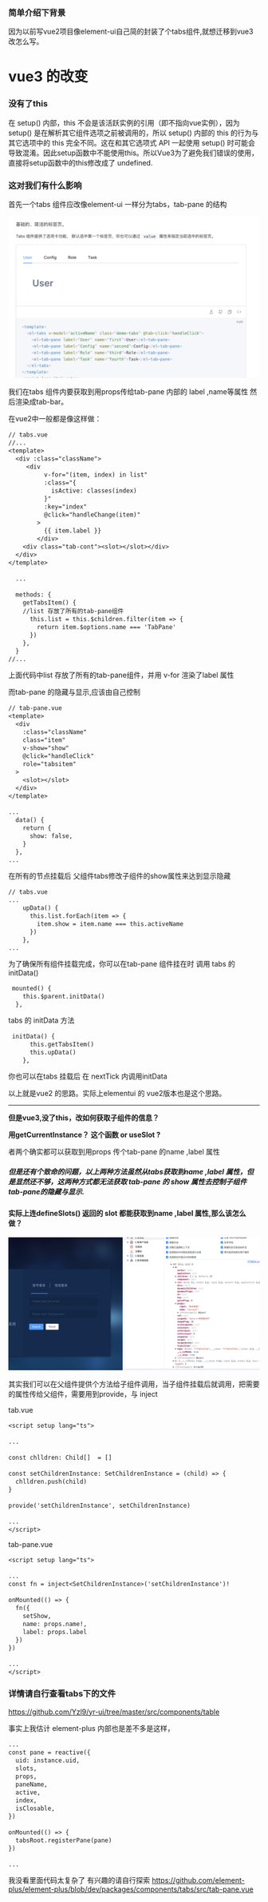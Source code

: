 ### 简单介绍下背景

因为以前写vue2项目像element-ui自己简的封装了个tabs组件,就想迁移到vue3 改怎么写。

# vue3 的改变

### 没有了this

在 setup() 内部，this 不会是该活跃实例的引用（即不指向vue实例），因为 setup() 是在解析其它组件选项之前被调用的，所以 setup() 内部的 this 的行为与其它选项中的 this 完全不同。这在和其它选项式 API 一起使用 setup() 时可能会导致混淆。因此setup函数中不能使用this。所以Vue3为了避免我们错误的使用，直接将setup函数中的this修改成了 undefined.

### 这对我们有什么影响

首先一个tabs 组件应改像element-ui 一样分为tabs，tab-pane 的结构

![截屏2023-12-20 15.17.40.png](./src/assets/img/截屏2023-12-20%2015.17.40.png)

我们在tabs 组件内要获取到用props传给tab-pane 内部的 label ,name等属性 然后渲染成tab-bar。

在vue2中一般都是像这样做：

```
// tabs.vue
//...
<template>
  <div :class="className">
     <div
          v-for="(item, index) in list"
          :class="{
            isActive: classes(index)
          }"
          :key="index"
          @click="handleChange(item)"
        >
          {{ item.label }}
        </div>
    <div class="tab-cont"><slot></slot></div>
  </div>
</template>

  ...

  methods: {
    getTabsItem() {
    //list 存放了所有的tab-pane组件
      this.list = this.$children.filter(item => {
        return item.$options.name === 'TabPane'
      })
    },
  }
//...
```

上面代码中list 存放了所有的tab-pane组件，并用 v-for 渲染了label 属性

而tab-pane 的隐藏与显示,应该由自己控制

```
// tab-pane.vue
<template>
  <div
    :class="className"
    class="item"
    v-show="show"
    @click="handleClick"
    role="tabsitem"
  >
    <slot></slot>
  </div>
</template>

...
  data() {
    return {
      show: false,
    }
  },
...
```

在所有的节点挂载后 父组件tabs修改子组件的show属性来达到显示隐藏

```
// tabs.vue
...
    upData() {
      this.list.forEach(item => {
        item.show = item.name === this.activeName
      })
    },
...
```

为了确保所有组件挂载完成，你可以在tab-pane 组件挂在时 调用 tabs 的 initData()

```
 mounted() {
    this.$parent.initData()
  },
```

tabs 的 initData 方法

```
 initData() {
      this.getTabsItem()
      this.upData()
    },
```

你也可以在tabs 挂载后 在 nextTick 内调用initData

以上就是vue2 的思路。实际上elementui 的 vue2版本也是这个思路。

---

**但是vue3,没了this，改如何获取子组件的信息？**

**用getCurrentInstance？ 这个函数 or useSlot ?**

者两个确实都可以获取到用props 传个tab-pane 的name ,label 属性

##### 但是还有个致命的问题，以上两种方法虽然从tabs获取到name ,label 属性，但是显然还不够，这两种方式都无法获取 tab-pane 的 show 属性去控制子组件tab-pane的隐藏与显示.

#### 实际上连defineSlots() 返回的 slot 都能获取到name ,label 属性,那么该怎么做？

![截屏2023-12-20 16.25.21.png](./src/assets/img/截屏2023-12-20%2016.25.21.png)

其实我们可以在父组件提供个方法给子组件调用，当子组件挂载后就调用，把需要的属性传给父组件，需要用到provide，与 inject

tab.vue

```
<script setup lang="ts">

...

const chlldren: Child[]  = []

const setChildrenInstance: SetChildrenInstance = (child) => {
  chlldren.push(child)
}

provide('setChildrenInstance', setChildrenInstance)

...
</script>
```

tab-pane.vue

```
<script setup lang="ts">

...
const fn = inject<SetChildrenInstance>('setChildrenInstance')!

onMounted(() => {
  fn({
    setShow,
    name: props.name!,
    label: props.label
  })
})

...
</script>
```

### 详情请自行查看tabs下的文件

https://github.com/Yzl9/yr-ui/tree/master/src/components/table



事实上我估计 element-plus 内部也是差不多是这样，

```
...
const pane = reactive({
  uid: instance.uid,
  slots,
  props,
  paneName,
  active,
  index,
  isClosable,
})

onMounted(() => {
  tabsRoot.registerPane(pane)
})

...
```

我没看里面代码太复杂了 有兴趣的请自行探索   https://github.com/element-plus/element-plus/blob/dev/packages/components/tabs/src/tab-pane.vue
